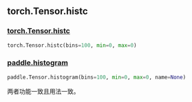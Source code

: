 ## torch.Tensor.histc

### [torch.Tensor.histc](https://pytorch.org/docs/1.13/generated/torch.Tensor.histc.html?highlight=torch+tensor+histc#torch.Tensor.histc)

```python
torch.Tensor.histc(bins=100, min=0, max=0)
```

### [paddle.histogram](https://www.paddlepaddle.org.cn/documentation/docs/zh/api/paddle/histogram_cn.html#histogram)

```python
paddle.Tensor.histogram(bins=100, min=0, max=0, name=None)
```

两者功能一致且用法一致。
